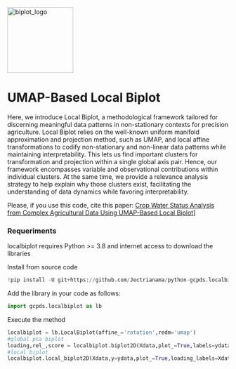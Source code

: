 <img src="docs/source/notebooks/_images/localbip_logo.png" alt="biplot_logo" style="width: 150px;"/> 

# UMAP-Based Local Biplot


Here, we introduce Local Biplot, a methodological framework tailored for discerning meaningful data patterns in non-stationary contexts for precision agriculture. Local Biplot relies on the well-known uniform manifold approximation and projection method, such as UMAP, and local affine transformations to codify non-stationary and non-linear data patterns while maintaining interpretability. This lets us find important clusters for transformation and projection within a single global axis pair. Hence, our framework encompasses variable and observational contributions within individual clusters. At the same time, we provide a relevance analysis strategy to help explain why those clusters exist, facilitating the understanding of data dynamics while favoring interpretability.

Please, if you use this code, cite this paper: [Crop Water Status Analysis from Complex Agricultural Data Using UMAP-Based Local Biplot](https://www.mdpi.com/2072-4292/16/15/2854)]


### Requeriments


localbiplot requires Python >= 3.8 and internet access to download the libraries

Install from source code


```python
!pip install -U git+https://github.com/Jectrianama/python-gcpds.localbiplot.git --quiet

```

Add the library in your code as follows:


```python
import gcpds.localbiplot as lb
```
Execute the method

```python
localbiplot = lb.LocalBiplot(affine_='rotation',redm='umap')
#global pca biplot
loading,rel_,score = localbiplot.biplot2D(Xdata,plot_=True,labels=ydata,loading_labels=Xdata.columns)
#local biplot
localbiplot.local_biplot2D(Xdata,y=ydata,plot_=True,loading_labels=Xdata.columns,  filename="synth_local_bip")
```



